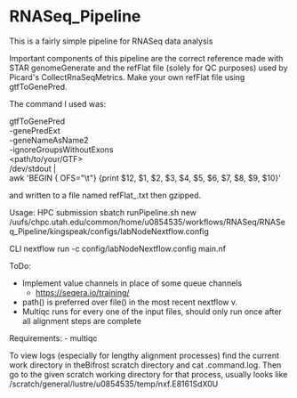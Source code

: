 # RNASeq_Pipeline
This is a fairly simple pipeline for RNASeq data analysis

Important components of this pipeline are the correct reference made with STAR
genomeGenerate and the refFlat file (solely for QC purposes) used by Picard's 
CollectRnaSeqMetrics. Make your own refFlat file using gtfToGenePred.

The command I used was:

gtfToGenePred \
    -genePredExt \
    -geneNameAsName2 \
    -ignoreGroupsWithoutExons \
    <path/to/your/GTF> \
    /dev/stdout | \
    awk 'BEGIN { OFS="\t"} {print $12, $1, $2, $3, $4, $5, $6, $7, $8, $9, $10}'

and written to a file named refFlat_<GTFBuildVersion>.txt then gzipped.

Usage:
HPC submission
sbatch runPipeline.sh new /uufs/chpc.utah.edu/common/home/u0854535/workflows/RNASeq/RNASeq_Pipeline/kingspeak/configs/labNodeNextflow.config

CLI
nextflow run -c config/labNodeNextflow.config main.nf

ToDo:
- Implement value channels in place of some queue channels
    - https://seqera.io/training/
- path() is preferred over file() in the most recent nextflow v.
- Multiqc runs for every one of the input files, should only run once after
    all alignment steps are complete

Requirements:
    -   multiqc

To view logs (especially for lengthy alignment processes) find the current
work directory in theBifrost scratch directory and cat .command.log. Then
go to the given scratch working directory for that process, usually looks
like /scratch/general/lustre/u0854535/temp/nxf.E8161SdX0U
